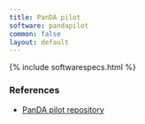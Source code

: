 ```yaml
---
title: PanDA pilot
software: pandapilot
common: false
layout: default
---
```


{% include softwarespecs.html %}

### References

- [PanDA pilot repository](https://github.com/PanDAWMS/pilot2)
